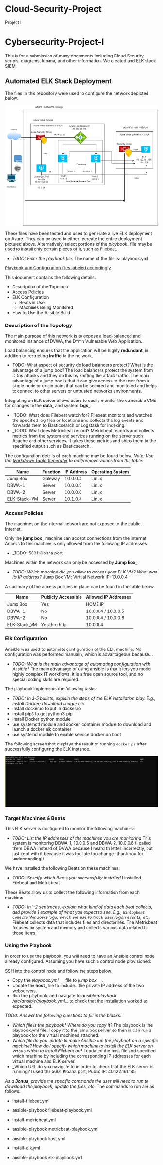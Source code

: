 # Cloud-Security-Project
Project I
# Cybersecurity-Project-I
This is for a submission of many documents including Cloud Security scripts, diagrams, kibana, and other information.  We created and ELK stack SIEM.
## Automated ELK Stack Deployment

The files in this repository were used to configure the network depicted below.

![ELK Stack Diagram](https://github.com/mjt323/Cloud-Security-Project/blob/main/Diagrams/ELK%20Stack%20Diagram.png)

These files have been tested and used to generate a live ELK deployment on Azure. They can be used to either recreate the entire deployment pictured above. Alternatively, select portions of the _playbook__ file may be used to install only certain pieces of it, such as Filebeat.

  - _TODO: Enter the playbook file._ The name of the file is: playbook.yml

[Playbook and Configuration files labeled accordingly](https://github.com/mjt323/Cloud-Security-Project/tree/main/Ansible)

This document contains the following details:
- Description of the Topologu
- Access Policies
- ELK Configuration
  - Beats in Use
  - Machines Being Monitored
- How to Use the Ansible Build


### Description of the Topology

The main purpose of this network is to expose a load-balanced and monitored instance of DVWA, the D*mn Vulnerable Web Application.

Load balancing ensures that the application will be highly **redundant**, in addition to restricting **traffic** to the network.
- TODO: What aspect of security do load balancers protect? What is the advantage of a jump box?  The load balancers protect the system from DDos attacks and they do this by shifting the attack traffic. The main advantage of a jump box is that it can give access to the user from a single node or origin point that can be secured and monitored and helps to connect to other servers or untrusted networks environments.

Integrating an ELK server allows users to easily monitor the vulnerable VMs for changes to the __data___ and system __logs___.
- _TODO: What does Filebeat watch for? Filebeat monitors and watches the specified log files or locations and collects the log events and forwards them to Elasticsearch or Logstash for indexing.
- _TODO: What does Metricbeat record? Metricbeat records and collects metrics from the system and services running on the server such Apache and other services.  It takes these metrics and ships them to the specified output such as Elasticsearch.

The configuration details of each machine may be found below.
_Note: Use the [Markdown Table Generator](http://www.tablesgenerator.com/markdown_tables) to add/remove values from the table_.

| Name         | Function | IP Address | Operating System |
|--------------|----------|------------|------------------|
| Jump Box     | Gateway  | 10.0.0.4   | Linux            |
| DBWA-1       | Server   | 10.0.0.5   | Linux            |
| DBWA-2       | Server   | 10.0.0.6   | Linux            |
| ELK-Stack-VM | Server   | 10.1.0.4   | Linux            |

### Access Policies

The machines on the internal network are not exposed to the public Internet. 

Only the __jump box___ machine can accept connections from the Internet. Access to this machine is only allowed from the following IP addresses:
- _TODO: 5601 Kibana port

Machines within the network can only be accessed by __Jump Box___.
- _TODO: Which machine did you allow to access your ELK VM? What was its IP address?_ Jump Box VM; Virtual Network IP: 10.0.0.4

A summary of the access policies in place can be found in the table below.

| Name         | Publicly Accessible | Allowed IP Addresses |
|--------------|---------------------|----------------------|
| Jump Box     | Yes                 | HOME IP              |
| DBWA-1       | No                  | 10.0.0.4 / 10.0.0.5  |
| DBWA-2       | No                  | 10.0.0.4 / 10.0.0.6  |
| ELK-Stack_VM | Yes thru http       | 10.0.0.4             |

### Elk Configuration

Ansible was used to automate configuration of the ELK machine. No configuration was performed manually, which is advantageous because...
- _TODO: What is the main advantage of automating configuration with Ansible?_ The main advantage of using ansible is that it lets you model highly complex IT workflows, it is a free open source tool, and no special coding skills are required.    

The playbook implements the following tasks:
- _TODO: In 3-5 bullets, explain the steps of the ELK installation play. E.g., install Docker; download image; etc._
- install docker.io to put in docker.io
- install pip3 to get python3-pip
- install Docker python module
- use systemctl module and docker_container module to download and launch a docker elk container
- use systemd module to enable service docker on boot

The following screenshot displays the result of running `docker ps` after successfully configuring the ELK instance.

![docker output screenshot called: ELK Container Running](https://github.com/mjt323/Cloud-Security-Project/blob/main/Diagrams/Elk%20Container%20Running.png)

### Target Machines & Beats
This ELK server is configured to monitor the following machines:
- _TODO: List the IP addresses of the machines you are monitoring_  This system is monitoring DBWA-1, 10.0.0.5 and DBWA-2, 10.0.0.6  (I called them DBWA instead of DVWA because I heard th letter incorrectly, but just kept with it because it was too late too change- thank you for understanding!)

We have installed the following Beats on these machines:
- _TODO: Specify which Beats you successfully installed_  I installed Filebeat and Metricbeat

These Beats allow us to collect the following information from each machine:
- _TODO: In 1-2 sentences, explain what kind of data each beat collects, and provide 1 example of what you expect to see. E.g., `Winlogbeat` collects Windows logs, which we use to track user logon events, etc._  Filebeat collects data that includes files and directorires.  The Metricbeat focuses on system and memory and collects various data related to those items.

### Using the Playbook
In order to use the playbook, you will need to have an Ansible control node already configured. Assuming you have such a control node provisioned: 

SSH into the control node and follow the steps below:
- Copy the _playbook.yml____ file to _jump box____.
- Update the __host___ file to include...the private IP address of the two webservers.
- Run the playbook, and navigate to _ansible-playbook /etc/ansible/playbook.yml___ to check that the installation worked as expected.

_TODO: Answer the following questions to fill in the blanks:_
- _Which file is the playbook? Where do you copy it?_  The playbook is the playbook.yml file.  I copy it to the jump box server so then in can run a playbook for the virtual machines attached.
- _Which file do you update to make Ansible run the playbook on a specific machine? How do I specify which machine to install the ELK server on versus which to install Filebeat on?_  I updated the host file and specified which machine by including the corresponding IP addresses for each virtual machine and ELK server.
- _Which URL do you navigate to in order to check that the ELK server is running?  I used the 5601 Kibana port, Public IP: 40.122.161.185

_As a **Bonus**, provide the specific commands the user will need to run to download the playbook, update the files, etc._
The commands to run are as follows:
- install-filebeat.yml
- ansible-playbook filebeat-playbook.yml

- install-metricbeat.yml
- ansible-playbook metricbeat-playbook.yml

- ansible-playbook host.yml

- install-elk.yml
- ansible-playbook elk-playbook.yml



